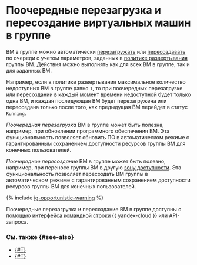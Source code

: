 # Поочередные перезагрузка и пересоздание виртуальных машин в группе

ВМ в группе можно автоматически [перезагружать](../../operations/instance-groups/rolling-restart.md) или [пересоздавать](../../operations/instance-groups/rolling-recreate.md) по очереди с учетом параметров, заданных в [политике развертывания](./policies/deploy-policy.md) группы ВМ. Действия можно выполнять как для всех ВМ в группе, так и для заданных ВМ.

Например, если в политике развертывания максимальное количество недоступных ВМ в группе равно `1`, то при поочередных перезагрузке или пересоздании в каждый момент времени недоступной будет только одна ВМ, и каждая последующая ВМ будет перезагружена или пересоздана только после того, как предыдущая ВМ перейдет в статус `Running`.

_Поочередная перезагрузка_ ВМ в группе может быть полезна, например, при обновлении программного обеспечения ВМ. Эта функциональность позволяет обновить ПО в автоматическом режиме с гарантированным сохранением доступности ресурсов группы ВМ для конечных пользователей.

_Поочередное пересоздание_ ВМ в группе может быть полезно, например, при переносе группы ВМ в другую [зону доступности](../../../overview/concepts/geo-scope.md). Эта функциональность позволяет пересоздать ВМ группы в автоматическом режиме с гарантированным сохранением доступности ресурсов группы ВМ для конечных пользователей.

{% include [ig-opportunistic-warning](../../../_includes/compute/ig-opportunistic-warning.md) %}

Поочередные перезагрузка и пересоздание ВМ в группе доступны с помощью [интерфейса командной строки](../../../cli/quickstart.md) {{ yandex-cloud }} или API-запроса.

### См. также {#see-also}

* [{#T}](../../operations/instance-groups/rolling-restart.md)
* [{#T}](../../operations/instance-groups/rolling-recreate.md)
